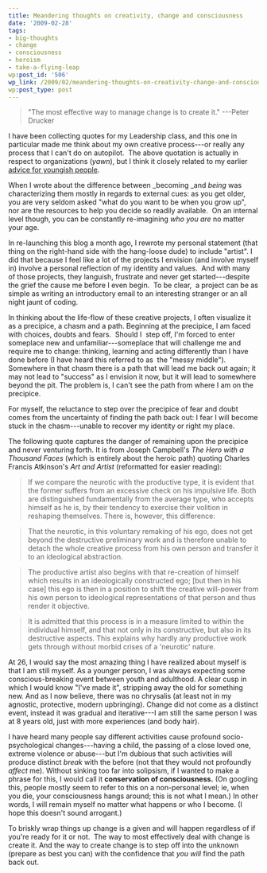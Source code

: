```yaml
---
title: Meandering thoughts on creativity, change and consciousness
date: '2009-02-28'
tags:
- big-thoughts
- change
- consciousness
- heroism
- take-a-flying-leap
wp:post_id: '506'
wp_link: /2009/02/meandering-thoughts-on-creativity-change-and-consciousness/
wp:post_type: post
---
```


>

> "The most effective way to manage change is to create it." ---Peter Drucker

I have been collecting quotes for my Leadership class, and this one in particular made me think about my own creative process---or really any process that I can't do on autopilot.  The above quotation is actually in respect to organizations (_yawn_), but I think it closely related to my earlier [advice for youngish people](http://www.island94.org/2009/02/18-25-moving-from-becoming-to-being/).

When I wrote about the difference between _becoming _and _being_ was characterizing them mostly in regards to external cues: as you get older, you are very seldom asked "what do you want to be when you grow up", nor are the resources to help you decide so readily available.  On an internal level though, you can be constantly re-imagining _who you are_ no matter your age.

In re-launching this blog a month ago, I rewrote my personal statement (that thing on the right-hand side with the hang-loose dude) to include "artist". I did that because I feel like a lot of the projects I envision (and involve myself in) involve a personal reflection of my identity and values.  And with many of those projects, they languish, frustrate and never get started---despite the grief the cause me before I even begin.  To be clear,  a project can be as simple as writing an introductory email to an interesting stranger or an all night jaunt of coding.

In thinking about the life-flow of these creative projects, I often visualize it as a precipice, a chasm and a path. Beginning at the precipice, I am faced with choices, doubts and fears.  Should I  step off, I'm forced to enter someplace new and unfamiliar---someplace that will challenge me and require me to change: thinking, learning and acting differently than I have done before (I have heard this referred to as  the "messy middle").  Somewhere in that chasm there is a path that will lead me back out again; it may not lead to "success" as I envision it now, but it will lead to somewhere beyond the pit. The problem is, I can't see the path from where I am on the precipice.

For myself, the reluctance to step over the precipice of fear and doubt comes from the uncertainty of finding the path back out: I fear I will become stuck in the chasm---unable to recover my identity or right my place.

The following quote captures the danger of remaining upon the precipice and never venturing forth. It is from Joseph Campbell's _The Hero with a Thousand Faces_ (which is entirely about the heroic path) quoting Charles Francis Atkinson's _Art and Artist_ (reformatted for easier reading):

>

> If we compare the neurotic with the productive type, it is evident that the former suffers from an excessive check on his impulsive life. Both are distinguished fundamentally from the average type, who accepts himself as he is, by their tendency to exercise their volition in reshaping themselves. There is, however, this difference:

> That the neurotic, in this voluntary remaking of his ego, does not get beyond the destructive preliminary work and is therefore unable to detach the whole creative process from his own person and transfer it to an ideological abstraction.

> The productive artist also begins with that re-creation of himself which results in an ideologically constructed ego; [but then in his case] this ego is then in a position to shift the creative will-power from his own person to ideological representations of that person and thus render it objective.

> It is admitted that this process is in a measure limited to within the individual himself, and that not only in its constructive, but also in its destructive aspects. This explains why hardly any productive work gets through without morbid crises of a 'neurotic' nature.

>

At 26, I would say the most amazing thing I have realized about myself is that I am still myself. As a younger person, I was always expecting some conscious-breaking event between youth and adulthood. A clear cusp in which I would know "I've made it", stripping away the old for something new. And as I now believe, there was no chrysalis (at least not in my agnostic, protective, modern upbringing). Change did not come as a distinct event, instead it was gradual and iterative---I am still the same person I was at 8 years old, just with more experiences (and body hair).

I have heard many people say different activities cause profound socio-psychological changes---having a child, the passing of a close loved one, extreme violence or abuse---but I'm dubious that such activities will produce distinct _break_ with the before (not that they would not profoundly _affect_ me). Without sinking too far into solipsism, if I wanted to make a phrase for this, I would call it **conservation of consciousness.** (On googling this, people mostly seem to refer to this on a non-personal level; ie, when you die, your consciousness hangs around; this is not what I mean.) In other words, I will remain myself no matter what happens or who I become. (I hope this doesn't sound arrogant.)

To briskly wrap things up change is a given and will happen regardless of if you're ready for it or not.  The way to most effectively deal with change is create it. And the way to create change is to step off into the unknown (prepare as best you can) with the confidence that _you will_ find the path back out.
